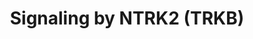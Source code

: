 ---
annotations:
- id: PW:0001193
  parent: signaling pathway
  type: Pathway Ontology
  value: kinase mediated signaling pathway
authors:
- ReactomeTeam
- DeSl
- Marvin M2
description: NTRK2 (TRKB) belongs to the family of neurotrophin tyrosine kinase receptors,
  also known as NTRKs or TRKs. Besides NTRK2, the family includes NTRK1 (TRKA) and
  NTRK3 (TRKC). Similar to other receptor tyrosine kinases (RTKs), NTRK2 is activated
  by ligand binding to its extracellular domain. Ligand binding induces receptor dimerization,
  followed by trans-autophosphorylation of dimerized receptors on conserved tyrosine
  residues in the cytoplasmic region. Phosphorylated tyrosines in the intracellular
  domain of the receptor serve as docking sites for adapter proteins, triggering downstream
  signaling cascaded. Brain-derived neurotrophic factor (BDNF) and neurotrophin-4
  (NTF4, also known as NT-4) are two high affinity ligands for NTRK2. Neurotrophin-3
  (NTF3, also known as NT-3), a high affinity ligand for NTRK3, binds to NTRK2 with
  low affinity and it is not clear if it the low level of activation of NTRK2 by NTF3
  plays a physiologically relevant role. Nerve growth factor (NGF), a high affinity
  ligand for NTRK1, does not interact with NTRK2. NTRK2 activation triggers downstream
  RAS, PI3K, and PLCgamma signaling cascades, thought to be involved in neuronal development
  in both the peripheral (PNS) and central nervous system (CNS). In addition, NTRK2
  plays an important, but poorly elucidated, role in long-term potentiation (LTP)
  and learning (reviewed by Minichiello 2009). NTRK2 may modify neuronal excitability
  and synaptic transmission by directly phosphorylating voltage gated channels (Rogalski
  et al. 2000).<p><p>It was recently demonstrated that the protein tyrosine phosphatase
  PTPN12 negatively regulates NTRK2 signaling and neurite outgrowth. In the presence
  of PTPN12, NTRK2 phosphorylation at tyrosine Y816 decreases. It has not yet been
  demonstrated that PTPN12 acts directly to dephosphorylate Y816 (and possibly other
  phosphotyrosines) of NTRK2 (Ambjorn et al. 2013).<p><p>Binding of SH2D1A (SAP) to
  NTRK2 attenuates NTRK2 trans autophosphorylation and downstream signaling through
  an unknown mechanism (Lo et al. 2005).<p><p>Little is known about downregulation
  of NTRK2 (TRKB) receptor via ubiquitin dependent pathways (Sanchez Sanchez and Arevalo
  2017). CBL, a ubiquitin ligase involved in degradation of many receptor tyrosine
  kinases, was shown to ubiquitinate and, unexpectedly, increase stability of NTRK2
  (Pandya et al. 2014). NTRK2 undergoes ubiquitination by the TRAF6 E3 ubiquitin ligase
  complex. While ubiquitination by the TRAF6 complex negatively regulates NTRK2 induced
  AKT activation, the effect of TRAF6 mediated ubiquitination on NTRK2 protein levels
  has not been examined (Jadhav et al. 2008).<p><p>Downregulation of the TRKB receptor
  may depend on the activating ligand, with BDNF inducing more rapid ubiquitination
  and degradation compared to NTF4 (NT 4). NTRK2 undergoes both lysosome dependent
  and proteasome dependent degradation upon stimulation by BDNF, while stimulation
  by NTF4 may protect NTRK2 from the lysosome degradation route (Proenca et al. 2016).  View
  original pathway at [http://www.reactome.org/PathwayBrowser/#DIAGRAM=9006115 Reactome].
last-edited: 2021-01-25
organisms:
- Homo sapiens
redirect_from:
- /index.php/Pathway:WP4436
- /instance/WP4436
revision: null
schema-jsonld:
- '@context': https://schema.org/
  '@id': https://wikipathways.github.io/pathways/WP4436.html
  '@type': Dataset
  creator:
    '@type': Organization
    name: WikiPathways
  description: NTRK2 (TRKB) belongs to the family of neurotrophin tyrosine kinase
    receptors, also known as NTRKs or TRKs. Besides NTRK2, the family includes NTRK1
    (TRKA) and NTRK3 (TRKC). Similar to other receptor tyrosine kinases (RTKs), NTRK2
    is activated by ligand binding to its extracellular domain. Ligand binding induces
    receptor dimerization, followed by trans-autophosphorylation of dimerized receptors
    on conserved tyrosine residues in the cytoplasmic region. Phosphorylated tyrosines
    in the intracellular domain of the receptor serve as docking sites for adapter
    proteins, triggering downstream signaling cascaded. Brain-derived neurotrophic
    factor (BDNF) and neurotrophin-4 (NTF4, also known as NT-4) are two high affinity
    ligands for NTRK2. Neurotrophin-3 (NTF3, also known as NT-3), a high affinity
    ligand for NTRK3, binds to NTRK2 with low affinity and it is not clear if it the
    low level of activation of NTRK2 by NTF3 plays a physiologically relevant role.
    Nerve growth factor (NGF), a high affinity ligand for NTRK1, does not interact
    with NTRK2. NTRK2 activation triggers downstream RAS, PI3K, and PLCgamma signaling
    cascades, thought to be involved in neuronal development in both the peripheral
    (PNS) and central nervous system (CNS). In addition, NTRK2 plays an important,
    but poorly elucidated, role in long-term potentiation (LTP) and learning (reviewed
    by Minichiello 2009). NTRK2 may modify neuronal excitability and synaptic transmission
    by directly phosphorylating voltage gated channels (Rogalski et al. 2000).<p><p>It
    was recently demonstrated that the protein tyrosine phosphatase PTPN12 negatively
    regulates NTRK2 signaling and neurite outgrowth. In the presence of PTPN12, NTRK2
    phosphorylation at tyrosine Y816 decreases. It has not yet been demonstrated that
    PTPN12 acts directly to dephosphorylate Y816 (and possibly other phosphotyrosines)
    of NTRK2 (Ambjorn et al. 2013).<p><p>Binding of SH2D1A (SAP) to NTRK2 attenuates
    NTRK2 trans autophosphorylation and downstream signaling through an unknown mechanism
    (Lo et al. 2005).<p><p>Little is known about downregulation of NTRK2 (TRKB) receptor
    via ubiquitin dependent pathways (Sanchez Sanchez and Arevalo 2017). CBL, a ubiquitin
    ligase involved in degradation of many receptor tyrosine kinases, was shown to
    ubiquitinate and, unexpectedly, increase stability of NTRK2 (Pandya et al. 2014).
    NTRK2 undergoes ubiquitination by the TRAF6 E3 ubiquitin ligase complex. While
    ubiquitination by the TRAF6 complex negatively regulates NTRK2 induced AKT activation,
    the effect of TRAF6 mediated ubiquitination on NTRK2 protein levels has not been
    examined (Jadhav et al. 2008).<p><p>Downregulation of the TRKB receptor may depend
    on the activating ligand, with BDNF inducing more rapid ubiquitination and degradation
    compared to NTF4 (NT 4). NTRK2 undergoes both lysosome dependent and proteasome
    dependent degradation upon stimulation by BDNF, while stimulation by NTF4 may
    protect NTRK2 from the lysosome degradation route (Proenca et al. 2016).  View
    original pathway at [http://www.reactome.org/PathwayBrowser/#DIAGRAM=9006115 Reactome].
  keywords:
  - ADP
  - ATP
  - 'BDNF '
  - BDNF homodimer
  - BDNF,NTF4:p-5Y-NTRK2
  - BDNF,NTF4:p-5Y-NTRK2:FRS2
  - BDNF,NTF4:p-5Y-NTRK2:FRS3
  - BDNF,NTF4:p-5Y-NTRK2:GRB2:GAB1:PIK3CA:PIK3R1
  - BDNF,NTF4:p-5Y-NTRK2:PLCG1
  - BDNF,NTF4:p-5Y-NTRK2:SHC1-2,SHC1-3
  - BDNF,NTF4:p-5Y-NTRK2:p-4Y-PLCG1
  - BDNF,NTF4:p-5Y-NTRK2:p-Y-FRS2
  - BDNF,NTF4:p-5Y-NTRK2:p-Y-FRS2:GRB2-1:SOS1
  - BDNF,NTF4:p-5Y-NTRK2:p-Y-FRS2:PTPN11
  - BDNF,NTF4:p-5Y-NTRK2:p-Y-FRS3
  - BDNF,NTF4:p-5Y-NTRK2:p-Y317-SHC1-2,(p-Y272-SHC1-3)
  - BDNF,NTF4:p-5Y-NTRK2:p-Y317-SHC1-2,(p-Y272-SHC1-3):GRB2-1:SOS1
  - BDNF:NTRK2
  - BDNF:NTRK2 homodimer
  - BDNF:p-5Y,S479-NTRK2
  - BDNF:p-5Y,S479-NTRK2:p-Y829-TIAM1
  - BDNF:p-5Y-NTRK2
  - 'CDK5 '
  - CDK5:p35
  - DAG and IP3
  - DOCK3
  - 'DOCK3 '
  - FRS2
  - 'FRS2 '
  - FRS3
  - 'FRS3 '
  - 'GAB1 '
  - GDP
  - 'GDP '
  - 'GRB2-1 '
  - GRB2-1:SOS1
  - GRB2:GAB1
  - GRIN2B
  - 'GRIN2B '
  - GTP
  - 'GTP '
  - 'MyrG-CDK5R1(2-307) '
  - MyrG-FYN-1
  - 'MyrG-FYN-1 '
  - 'MyrG-p-Y419-SRC '
  - MyrG-p-Y419-SRC,(MyrG-p-Y420-FYN-1)
  - 'MyrG-p-Y420-FYN-1 '
  - 'NTF3 '
  - NTF3 homodimer
  - NTF3:NTRK2
  - NTF3:NTRK2 homodimer
  - NTF3:p-5Y-NTRK2
  - 'NTF4 '
  - NTF4 homodimer
  - NTF4:NTRK2
  - NTF4:NTRK2 homodimer
  - NTF4:p-5Y-NTRK2
  - NTRK2
  - 'NTRK2 '
  - PI(3,4,5)P3
  - PI(4,5)P2
  - 'PIK3CA '
  - PIK3CA:PIK3R1
  - 'PIK3R1 '
  - PIP3 activates AKT
  - PLCG1
  - 'PLCG1 '
  - PTPN11
  - 'PTPN11 '
  - 'RAC1 '
  - RAC1:GDP
  - RAC1:GTP
  - RAF/MAP kinase
  - RHO GTPases Activate
  - 'S-Farn-Me KRAS4B '
  - 'S-Farn-Me PalmS NRAS '
  - 'S-Farn-Me-2xPalmS HRAS '
  - 'S-Farn-Me-PalmS KRAS4A '
  - 'SHC1-2 '
  - SHC1-2,SHC1-3
  - 'SHC1-3 '
  - 'SOS1 '
  - TIAM1
  - 'TIAM1 '
  - WASPs and WAVEs
  - cascade
  - homodimer
  - homodimer:CDK5:p35
  - homodimer:MyrG,p-Y420-FYN-1
  - homodimer:MyrG,p-Y420-FYN-1:DOCK3
  - homodimer:MyrG,p-Y420-FYN-1:GRIN2B
  - homodimer:MyrG,p-Y420-FYN-1:p-Y1474-GRIN2B
  - homodimer:MyrG-FYN-1
  - homodimer:TIAM1
  - homodimer:p-Y15-CDK5:p35
  - p-4Y-PLCG1
  - 'p-4Y-PLCG1 '
  - 'p-5Y,S479-NTRK2 '
  - 'p-5Y-NTRK2 '
  - 'p-Y-FRS2 '
  - 'p-Y-FRS3 '
  - 'p-Y1474-GRIN2B '
  - 'p-Y15-CDK5 '
  - p-Y15-CDK5:p35
  - 'p-Y272-SHC1-3 '
  - 'p-Y317-SHC1-2 '
  - p-Y706,Y707-NTRK2
  - 'p-Y829-TIAM1 '
  - p21 RAS:GDP
  - p21 RAS:GTP
  - signaling
  license: CC0
  name: Signaling by NTRK2 (TRKB)
seo: CreativeWork
title: Signaling by NTRK2 (TRKB)
wpid: WP4436
---